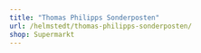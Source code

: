 ```yaml
---
title: "Thomas Philipps Sonderposten"
url: /helmstedt/thomas-philipps-sonderposten/
shop: Supermarkt
---
```

